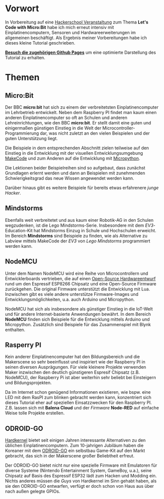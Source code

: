 # Vorwort

In Vorbereitung auf eine [Hackerschool Veranstaltung](https://www.hacker-school.de) zum Thema __Let's Code with Micro:Bit__ habe ich mich erneut intensiv mit Einplatinencomputern, Sensoren und Hardwareerweiterungen im allgemeinen beschäftigt. Als Ergebnis meiner Vorbereitungen habe ich dieses kleine Tutorial geschrieben.  

__[Besuch die zugehörigen Github Pages](https://thankthemaker.github.io/hackerschool)__ um eine optimierte Darstellung des Tutorial zu erhalten.

# Themen

## Micro:Bit
Der BBC __micro:bit__ hat sich zu einem der verbreitetsten Einplatinencomputer im Lehrbetrieb entwickelt. Neben dem Raspberry PI findet man kaum einen anderen Einplatinencomputer so oft an Schulen und anderen Lehreinrichtungen, wie den BBC __micro:bit__. Er stellt damit eine guten und einigermaßen günstigen Einstieg in die Welt der Microcontroller-Programmierung dar, was nicht zuletzt an den vielen Beispielen und der guten Unterstützung liegt.

Die Beispiele in dem entsprechenden Abschnitt zielen teilweise auf den Einstieg in die Entwicklung mit der visuellen Entwicklungsumgebung [MakeCode](https://www.microsoft.com/en-us/makecode "MakeCode") und zum Anderen auf die Entwicklung mit [Micropython](http://micropython.org "Micropython").

Die Lektionen beider Beispielreihen sind so aufgebaut, dass zunächst Grundlagen erlernt werden und dann an Beispielen mit zunehmenden Schwierigkeitsgrad das neue Wissen angewendet werden kann.

Darüber hinaus gibt es weitere Beispiele für bereits etwas erfahrenere _junge Hacker_. 

## Mindstorms 

Ebenfalls weit verbreitetet und aus kaum einer Robotik-AG in den Schulen wegzudenken, ist die Lego Mindstorms-Serie. Insbesondere mit dem _EV3_-Education-Kit hat Mindstorms Einzug in Schule und Hochschulen erweicht. Im Bereich __Mindstorms__ sind Beispiele zu finden, wie als Alternative zu Labview mittels MakeCode der _EV3_ von _Lego Mindstorms_ programmiert werden kann.

## NodeMCU

Unter dem Namen NodeMCU wird eine Reihe von Microcontrollern und Entwicklerboards vertrieben, die auf einen [Open-Source Hardwareentwurf](https://www.nodemcu.com/index_en.html) rund um den Espressif ESP8266 Chipsatz und eine Open-Source Firmware zurückgehen. Die original Firmware unterstützt die Entwicklung mit Lua. Inzwischen gibt es viele andere unterstütze Firmware-Images und Entwicklungsmöglichkeiten, u.a. auch Arduino und Micropython.

NodeMCU hat sich als insbesondere als günstiger Einstieg in die IoT-Welt und für andere Internet-basierte Anwendungen bewährt. In dem Bereich __NodeMCU__ finden sich Beispiele für die Entwicklung mittels Arduino und Micropython. Zusätzlich sind Beispiele für das Zusammenspiel mit Blynk enthalten.

## Rasperry PI

Kein anderer Einplatinencomputer hat den Bildungsbereich und die Makerscene so sehr beeinflusst und inspiriert wie der Raspberry PI in seinen diversen Ausprägungen. Für viele kleinere Projekte verwenden Maker inzwischen den deutlich günstigeren Espresif Chipsatz (z.B. NodeMCU), der Raspberry Pi ist aber weiterhin sehr beliebt bei Einsteigern und Bildungsprojekten.

Da im Internet schon genügend Informationen existieren, wie bspw. eine LED mit dem RasPI zum blinken gebracht werden kann, konzentriert sich dieses Tutorial eher auf speziellen Einsatzzwecken für den Raspberry PI. Z.B. lassen sich mit __Balena Cloud__ und der _Firmware_ __Node-RED__ auf einfache Weise tolle Projekte erstellen.

## ODROID-GO

[Hardkernel](https://www.hardkernel.com) bietet seit einigen Jahren interessante Alternativen zu den üblichen Einplatinencomputern. Zum 10-jahrigen Jubiläum haben die Koreaner mit dem [ODROID-GO](https://www.hardkernel.com/shop/odroid-go/) ein selbstbau Game-Kit auf den Markt gebracht, das sich in der Makerscene großer Beliebtheit erfreut.

Der ODROID-GO bietet nicht nur eine spezielle Firmware mit Emulatoren für diverse Systeme (Nintendo Entertainment System, GameBoy, u.a.), seine Chipsatz auf Basis des Espressif ESP32 lädt zum Hacken und Modding ein. Nichts anderes müssen die _Guys_ von Hardkernel im Sinn gehabt haben, als sie den ODROID-GO entwarfen, verfügt er doch schon von Haus aus über nach außen gelegte GPIOs.
